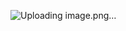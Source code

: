 ![[Uploading image.png…](https://chatgpt.com/backend-api/estuary/content?id=file_000000005c2461fbbf20523445b116c0&ts=489372&p=fs&cid=1&sig=8e3d63dd9e20d4a8ef49bc388e4bc73cfc9cd68e2a6e5dae4caf9352d800c769&v=0)]()
